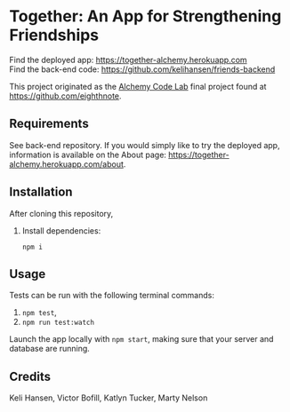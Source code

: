# Together: An App for Strengthening Friendships

Find the deployed app: https://together-alchemy.herokuapp.com  
Find the back-end code: https://github.com/kelihansen/friends-backend

This project originated as the [Alchemy Code Lab](https://www.alchemycodelab.com) final project found at https://github.com/eighthnote.

## Requirements

See back-end repository. If you would simply like to try the deployed app, information is available on the About page: https://together-alchemy.herokuapp.com/about.

## Installation

After cloning this repository,

1. Install dependencies:

    ```
    npm i
    ```

## Usage

Tests can be run with the following terminal commands:
1. `npm test`,
1. `npm run test:watch`

Launch the app locally with `npm start`, making sure that your server and database are running.

## Credits

Keli Hansen, Victor Bofill, Katlyn Tucker, Marty Nelson

